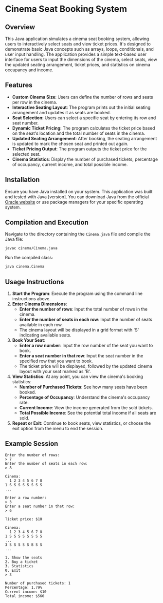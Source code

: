 # Cinema Seat Booking System

## Overview

This Java application simulates a cinema seat booking system, allowing users to interactively select seats and view ticket prices. It's designed to demonstrate basic Java concepts such as arrays, loops, conditionals, and user input handling. The application provides a simple text-based user interface for users to input the dimensions of the cinema, select seats, view the updated seating arrangement, ticket prices, and statistics on cinema occupancy and income.

## Features

- **Custom Cinema Size**: Users can define the number of rows and seats per row in the cinema.
- **Interactive Seating Layout**: The program prints out the initial seating arrangement and updates it as seats are booked.
- **Seat Selection**: Users can select a specific seat by entering its row and seat number.
- **Dynamic Ticket Pricing**: The program calculates the ticket price based on the seat's location and the total number of seats in the cinema.
- **Updated Seating Arrangement**: After booking, the seating arrangement is updated to mark the chosen seat and printed out again.
- **Ticket Pricing Output**: The program outputs the ticket price for the selected seat.
- **Cinema Statistics**: Display the number of purchased tickets, percentage of occupancy, current income, and total possible income.

## Installation

Ensure you have Java installed on your system. This application was built and tested with Java [version]. You can download Java from the official [Oracle website](https://www.oracle.com/java/technologies/javase-downloads.html) or use package managers for your specific operating system.

## Compilation and Execution

Navigate to the directory containing the `Cinema.java` file and compile the Java file:

```bash
javac cinema/Cinema.java
```

Run the compiled class:

```bash
java cinema.Cinema
```

## Usage Instructions

1. **Start the Program**: Execute the program using the command line instructions above.
2. **Enter Cinema Dimensions**:
   - **Enter the number of rows**: Input the total number of rows in the cinema.
   - **Enter the number of seats in each row**: Input the number of seats available in each row.
   - The cinema layout will be displayed in a grid format with 'S' indicating available seats.
3. **Book Your Seat**:
   - **Enter a row number**: Input the row number of the seat you want to book.
   - **Enter a seat number in that row**: Input the seat number in the specified row that you want to book.
   - The ticket price will be displayed, followed by the updated cinema layout with your seat marked as 'B'.
4. **View Statistics**: At any point, you can view the cinema's booking statistics:
   - **Number of Purchased Tickets**: See how many seats have been booked.
   - **Percentage of Occupancy**: Understand the cinema's occupancy rate.
   - **Current Income**: View the income generated from the sold tickets.
   - **Total Possible Income**: See the potential total income if all seats are sold.
5. **Repeat or Exit**: Continue to book seats, view statistics, or choose the exit option from the menu to end the session.

## Example Session

```plaintext
Enter the number of rows:
> 7
Enter the number of seats in each row:
> 8

Cinema:
  1 2 3 4 5 6 7 8
1 S S S S S S S S
...

Enter a row number:
> 3
Enter a seat number in that row:
> 6

Ticket price: $10

Cinema:
  1 2 3 4 5 6 7 8
1 S S S S S S S S
...
3 S S S S S B S S
...

1. Show the seats
2. Buy a ticket
3. Statistics
0. Exit
> 3

Number of purchased tickets: 1
Percentage: 1.79%
Current income: $10
Total income: $560
```
